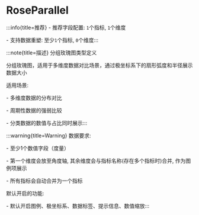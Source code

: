 # RoseParallel

:::info{title=推荐}
\- 推荐字段配置: `1`个指标, `1`个维度

\- 支持数据重塑: 至少`1`个指标, `0`个维度:::

:::note{title=描述}
分组玫瑰图类型定义



分组玫瑰图，适用于多维度数据对比场景，通过极坐标系下的扇形弧度和半径展示数据大小

适用场景:

\- 多维度数据的分布对比

\- 周期性数据的强弱比较

\- 分类数据的数值与占比同时展示:::

:::warning{title=Warning}
数据要求:

\- 至少1个数值字段（度量）

\- 第一个维度会放至角度轴, 其余维度会与指标名称(存在多个指标时)合并, 作为图例项展示

\- 所有指标会自动合并为一个指标

默认开启的功能:

\- 默认开启图例、极坐标系、数据标签、提示信息、数值缩放:::

